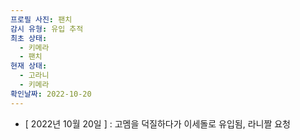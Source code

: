 ```yaml
---
프로필 사진: 팬치
감시 유형: 유입 추적
최초 상태:
  - 키메라
  - 팬치
현재 상태:
  - 고라니
  - 키메라
확인날짜: 2022-10-20
---
```

- [ 2022년 10월 20일 ] : 고멤을 덕질하다가 이세돌로 유입됨, 라니짤 요청